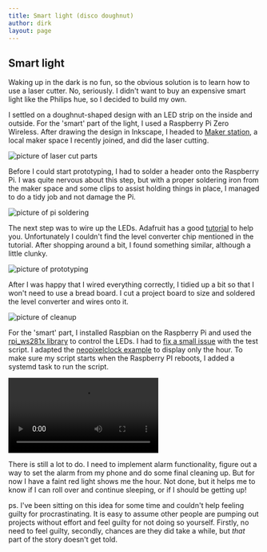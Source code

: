 ```yaml
---
title: Smart light (disco doughnut)
author: dirk
layout: page
---
```


## Smart light

Waking up in the dark is no fun, so the obvious solution is to learn how to use a laser cutter. No, seriously. I didn't want to buy an expensive smart light like the Philips hue, so I decided to build my own.

I settled on a doughnut-shaped design with an LED strip on the inside and outside. For the 'smart' part of the light, I used a Raspberry Pi Zero Wireless. After drawing the design in Inkscape, I headed to [Maker station](http://makerstation.co.za/), a local maker space I recently joined, and did the laser cutting.

![picture of laser cut parts]({{site.baseurl}}/img/projects/smart-light/1-parts.jpg)

Before I could start prototyping, I had to solder a header onto the Raspberry Pi. I was quite nervous about this step, but with a proper soldering iron from the maker space and some clips to assist holding things in place, I managed to do a tidy job and not damage the Pi.

![picture of pi soldering]({{site.baseurl}}/img/projects/smart-light/2-soldering.jpg)

The next step was to wire up the LEDs. Adafruit has a good [tutorial](https://learn.adafruit.com/neopixels-on-raspberry-pi/wiring) to help you. Unfortunately I couldn't find the level converter chip mentioned in the tutorial. After shopping around a bit, I found something similar, although a little clunky.

![picture of prototyping]({{site.baseurl}}/img/projects/smart-light/3-wiring.jpg)

After I was happy that I wired everything correctly, I tidied up a bit so that I won't need to use a bread board. I cut a project board to size and soldered the level converter and wires onto it.

![picture of cleanup]({{site.baseurl}}/img/projects/smart-light/wire-cleanup.jpg)

For the 'smart' part, I installed Raspbian on the Raspberry Pi and used the [rpi_ws281x library](https://github.com/jgarff/rpi_ws281x) to control the LEDs. I had to [fix a small issue](https://github.com/jgarff/rpi_ws281x/commit/e4a05d6538c02bb9714f2efc6630f2bfdcf35bf6) with the test script. I adapted the [neopixelclock example](https://github.com/jgarff/rpi_ws281x/blob/master/python/examples/neopixelclock.py) to display only the hour. To make sure my script starts when the Raspberry PI reboots, I added a systemd task to run the script.

<p><video controls src="{{site.baseurl}}/img/projects/smart-light/disco.mp4" style="max-width:100%"></video></p>

There is still a lot to do. I need to implement alarm functionality, figure out a way to set the alarm from my phone and do some final cleaning up. But for now I have a faint red light shows me the hour. Not done, but it helps me to know if I can roll over and continue sleeping, or if I should be getting up!

ps. I've been sitting on this idea for some time and couldn't help feeling guilty for procrastinating. It is easy to assume other people are pumping out projects without effort and feel guilty for not doing so yourself. Firstly, no need to feel guilty, secondly, chances are they did take a while, but *that* part of the story doesn't get told.
